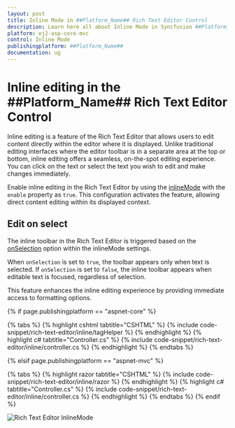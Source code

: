 ```yaml
---
layout: post
title: Inline Mode in ##Platform_Name## Rich Text Editor Control
description: Learn here all about Inline Mode in Syncfusion ##Platform_Name## Rich Text Editor control of Syncfusion Essential JS 2 and more.
platform: ej2-asp-core-mvc
control: Inline Mode
publishingplatform: ##Platform_Name##
documentation: ug
---
```


# Inline editing in the ##Platform_Name## Rich Text Editor Control

Inline editing is a feature of the Rich Text Editor that allows users to edit content directly within the editor where it is displayed. Unlike traditional editing interfaces where the editor toolbar is in a separate area at the top or bottom, inline editing offers a seamless, on-the-spot editing experience. You can click on the text or select the text you wish to edit and make changes immediately.

Enable inline editing in the Rich Text Editor by using the [inlineMode](https://help.syncfusion.com/cr/aspnetcore-js2/Syncfusion.EJ2.RichTextEditor.RichTextEditor.html#Syncfusion_EJ2_RichTextEditor_RichTextEditor_InlineMode) with the `enable` property as `true`. This configuration activates the feature, allowing direct content editing within its displayed context.

## Edit on select

The inline toolbar in the Rich Text Editor is triggered based on the [onSelection](https://help.syncfusion.com/cr/aspnetcore-js2/Syncfusion.EJ2.RichTextEditor.RichTextEditorInlineMode.html#Syncfusion_EJ2_RichTextEditor_RichTextEditorInlineMode_OnSelection) option within the inlineMode settings. 

When `onSelection` is set to `true`, the toolbar appears only when text is selected. If `onSelection` is set to `false`, the inline toolbar appears when editable text is focused, regardless of selection.

This feature enhances the inline editing experience by providing immediate access to formatting options.

{% if page.publishingplatform == "aspnet-core" %}

{% tabs %}
{% highlight cshtml tabtitle="CSHTML" %}
{% include code-snippet/rich-text-editor/inline/tagHelper %}
{% endhighlight %}
{% highlight c# tabtitle="Controller.cs" %}
{% include code-snippet/rich-text-editor/inline/controller.cs %}
{% endhighlight %}
{% endtabs %}

{% elsif page.publishingplatform == "aspnet-mvc" %}

{% tabs %}
{% highlight razor tabtitle="CSHTML" %}
{% include code-snippet/rich-text-editor/inline/razor %}
{% endhighlight %}
{% highlight c# tabtitle="Controller.cs" %}
{% include code-snippet/rich-text-editor/inline/controller.cs %}
{% endhighlight %}
{% endtabs %}
{% endif %}

![Rich Text Editor InlineMode](../images/inline.png)

